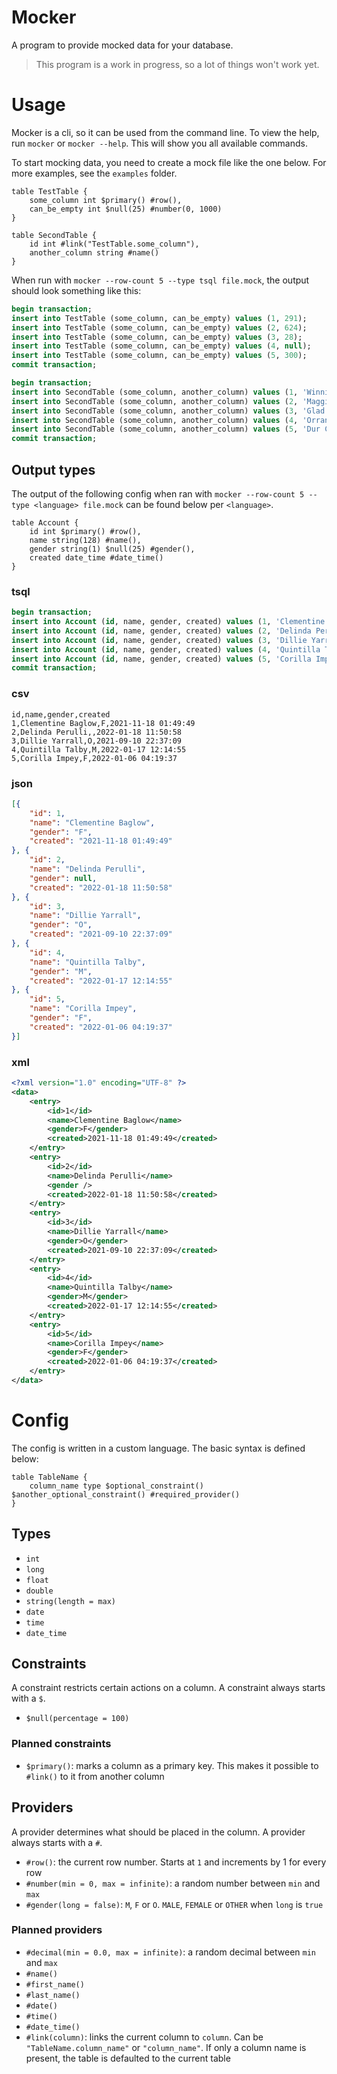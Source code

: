 # Mocker

A program to provide mocked data for your database.

> This program is a work in progress, so a lot of things won't work yet.

# Usage

Mocker is a cli, so it can be used from the command line. To view the help, run `mocker` or `mocker --help`. This will show you all available commands.

To start mocking data, you need to create a mock file like the one below. For more examples, see the `examples` folder.

```mock
table TestTable {
	some_column int $primary() #row(),
	can_be_empty int $null(25) #number(0, 1000)
}

table SecondTable {
	id int #link("TestTable.some_column"),
	another_column string #name()
}
```

When run with `mocker --row-count 5 --type tsql file.mock`, the output should look something like this:

```sql
begin transaction;
insert into TestTable (some_column, can_be_empty) values (1, 291);
insert into TestTable (some_column, can_be_empty) values (2, 624);
insert into TestTable (some_column, can_be_empty) values (3, 28);
insert into TestTable (some_column, can_be_empty) values (4, null);
insert into TestTable (some_column, can_be_empty) values (5, 300);
commit transaction;

begin transaction;
insert into SecondTable (some_column, another_column) values (1, 'Winni Crinage');
insert into SecondTable (some_column, another_column) values (2, 'Maggie Sennett');
insert into SecondTable (some_column, another_column) values (3, 'Glad Barti');
insert into SecondTable (some_column, another_column) values (4, 'Orran O'' Markey');
insert into SecondTable (some_column, another_column) values (5, 'Dur Chittleburgh');
commit transaction;
```

## Output types

The output of the following config when ran with `mocker --row-count 5 --type <language> file.mock` can be found below per `<language>`.

```mock
table Account {
	id int $primary() #row(),
	name string(128) #name(),
	gender string(1) $null(25) #gender(),
	created date_time #date_time()
}
```

### tsql

```sql
begin transaction;
insert into Account (id, name, gender, created) values (1, 'Clementine Baglow', 'F', '2021-11-18 01:49:49');
insert into Account (id, name, gender, created) values (2, 'Delinda Perulli', null, '2022-01-18 11:50:58');
insert into Account (id, name, gender, created) values (3, 'Dillie Yarrall', 'O', '2021-09-10 22:37:09');
insert into Account (id, name, gender, created) values (4, 'Quintilla Talby', 'M', '2022-01-17 12:14:55');
insert into Account (id, name, gender, created) values (5, 'Corilla Impey', 'F', '2022-01-06 04:19:37');
commit transaction;
```

### csv

```csv
id,name,gender,created
1,Clementine Baglow,F,2021-11-18 01:49:49
2,Delinda Perulli,,2022-01-18 11:50:58
3,Dillie Yarrall,O,2021-09-10 22:37:09
4,Quintilla Talby,M,2022-01-17 12:14:55
5,Corilla Impey,F,2022-01-06 04:19:37
```

### json

```json
[{
	"id": 1,
	"name": "Clementine Baglow",
	"gender": "F",
	"created": "2021-11-18 01:49:49"
}, {
	"id": 2,
	"name": "Delinda Perulli",
	"gender": null,
	"created": "2022-01-18 11:50:58"
}, {
	"id": 3,
	"name": "Dillie Yarrall",
	"gender": "O",
	"created": "2021-09-10 22:37:09"
}, {
	"id": 4,
	"name": "Quintilla Talby",
	"gender": "M",
	"created": "2022-01-17 12:14:55"
}, {
	"id": 5,
	"name": "Corilla Impey",
	"gender": "F",
	"created": "2022-01-06 04:19:37"
}]
```

### xml

```xml
<?xml version="1.0" encoding="UTF-8" ?>
<data>
	<entry>
		<id>1</id>
		<name>Clementine Baglow</name>
		<gender>F</gender>
		<created>2021-11-18 01:49:49</created>
	</entry>
	<entry>
		<id>2</id>
		<name>Delinda Perulli</name>
		<gender />
		<created>2022-01-18 11:50:58</created>
	</entry>
	<entry>
		<id>3</id>
		<name>Dillie Yarrall</name>
		<gender>O</gender>
		<created>2021-09-10 22:37:09</created>
	</entry>
	<entry>
		<id>4</id>
		<name>Quintilla Talby</name>
		<gender>M</gender>
		<created>2022-01-17 12:14:55</created>
	</entry>
	<entry>
		<id>5</id>
		<name>Corilla Impey</name>
		<gender>F</gender>
		<created>2022-01-06 04:19:37</created>
	</entry>
</data>
```

# Config

The config is written in a custom language. The basic syntax is defined below:

```mock
table TableName {
	column_name type $optional_constraint() $another_optional_constraint() #required_provider()
}
```

## Types

- `int`
- `long`
- `float`
- `double`
- `string(length = max)`
- `date`
- `time`
- `date_time`

## Constraints

A constraint restricts certain actions on a column. A constraint always starts with a `$`.

- `$null(percentage = 100)`

### Planned constraints

- `$primary()`: marks a column as a primary key. This makes it possible to `#link()` to it from another column

## Providers

A provider determines what should be placed in the column. A provider always starts with a `#`.

- `#row()`: the current row number. Starts at `1` and increments by 1 for every row
- `#number(min = 0, max = infinite)`: a random number between `min` and `max`
- `#gender(long = false)`: `M`, `F` or `O`. `MALE`, `FEMALE` or `OTHER` when `long` is `true`

### Planned providers

- `#decimal(min = 0.0, max = infinite)`: a random decimal between `min` and `max`
- `#name()`
- `#first_name()`
- `#last_name()`
- `#date()`
- `#time()`
- `#date_time()`
- `#link(column)`: links the current column to `column`. Can be `"TableName.column_name"` or `"column_name"`. If only a column name is present, the table is defaulted to the current table
